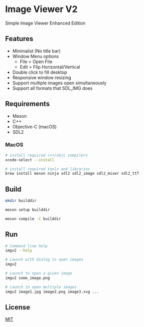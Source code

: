 # Image Viewer V2

Simple Image Viewer Enhanced Edition

## Features

* Minimalist (No title bar)
* Window Menu options
  * File > Open File
  * Edit > Flip Horizontal/Vertical
* Double click to fill desktop
* Responsive window resizing
* Support multiple images open simultaneously
* Support all formats that SDL_IMG does

## Requirements

* Meson
* C++
* Objective-C (macOS)
* SDL2

### MacOS

```bash
# install required c++/objc compilers
xcode-select --install

# install required tools and libraries
brew install meson ninja sdl2 sdl2_image sdl2_mixer sdl2_ttf
```

## Build

```bash
mkdir builddir

meson setup builddir

meson compile -C builddir
```

## Run

```bash
# Command line help
imgv2 --help

# Launch with dialog to open images
imgv2

# Launch to open a given image
imgv2 some_image.png

# Launch to open multiple images
imgv2 image1.jpg image2.png image3.svg ...
```

## License

[MIT](LICENSE.md)
